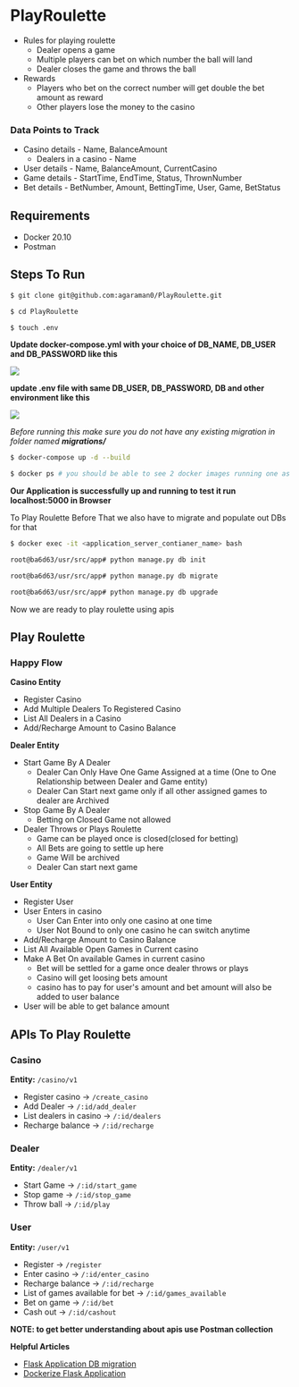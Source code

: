 # PlayRoulette

+ Rules for playing roulette
    - Dealer opens a game
    - Multiple players can bet on which number the ball will land
    - Dealer closes the game and throws the ball
+ Rewards
    - Players who bet on the correct number will get double the bet amount as reward
    - Other players lose the money to the casino

### Data Points to Track

+ Casino details - Name, BalanceAmount
    - Dealers in a casino - Name
+ User details - Name, BalanceAmount, CurrentCasino
+ Game details - StartTime, EndTime, Status, ThrownNumber
+ Bet details - BetNumber, Amount, BettingTime, User, Game, BetStatus

## Requirements

+ Docker 20.10
+ Postman

## Steps To Run 

```bash
$ git clone git@github.com:agaraman0/PlayRoulette.git

$ cd PlayRoulette

$ touch .env
```

**Update docker-compose.yml with your choice of DB_NAME, DB_USER and DB_PASSWORD like this**

![](https://i.ibb.co/sJCKzk8/Screenshot-from-2021-11-04-10-52-28.png)

**update .env file with same DB_USER, DB_PASSWORD, DB and other environment like this**

![](https://i.ibb.co/YfqGrPm/Screenshot-from-2021-11-04-10-57-58.png)

*Before running this make sure you do not have any existing migration in folder named **migrations/***

```bash
$ docker-compose up -d --build

$ docker ps # you should be able to see 2 docker images running one as application server and another as db server
```

**Our Application is successfully up and running to test it run localhost:5000 in Browser**

To Play Roulette Before That we also have to migrate and populate out DBs for that

```bash
$ docker exec -it <application_server_contianer_name> bash

root@ba6d63/usr/src/app# python manage.py db init

root@ba6d63/usr/src/app# python manage.py db migrate

root@ba6d63/usr/src/app# python manage.py db upgrade
```

Now we are ready to play roulette using apis 


## Play Roulette

### Happy Flow

**Casino Entity**

+ Register Casino
+ Add Multiple Dealers To Registered Casino
+ List All Dealers in a Casino
+ Add/Recharge Amount to Casino Balance

**Dealer Entity**

+ Start Game By A Dealer
  - Dealer Can Only Have One Game Assigned at a time (One to One Relationship between Dealer and Game entity)
  - Dealer Can Start next game only if all other assigned games to dealer are Archived
+ Stop Game By A Dealer
  - Betting on Closed Game not allowed
+ Dealer Throws or Plays Roulette
  - Game can be played once is closed(closed for betting)
  - All Bets are going to settle up here
  - Game Will be archived
  - Dealer Can start next game
  
**User Entity**

+ Register User
+ User Enters in casino
  - User Can Enter into only one casino at one time
  - User Not Bound to only one casino he can switch anytime
+ Add/Recharge Amount to Casino Balance
+ List All Available Open Games in Current casino
+ Make A Bet On available Games in current casino
  - Bet will be settled for a game once dealer throws or plays
  - Casino will get loosing bets amount
  - casino has to pay for user's amount and bet amount will also be added to user balance
+ User will be able to get balance amount


## APIs To Play Roulette

### Casino 

**Entity:**    `/casino/v1`

+ Register casino -> `/create_casino`
+ Add Dealer -> `/:id/add_dealer`
+ List dealers in casino -> `/:id/dealers`
+ Recharge balance -> `/:id/recharge`


### Dealer

**Entity:** `/dealer/v1`

+ Start Game ->    `/:id/start_game`
+ Stop game ->     `/:id/stop_game`
+ Throw ball  -> `/:id/play`
  
### User

**Entity:** `/user/v1`

+ Register -> `/register`
+ Enter casino -> `/:id/enter_casino`
+ Recharge balance -> `/:id/recharge`
+ List of games available for bet -> `/:id/games_available`
+ Bet on game -> `/:id/bet`
+ Cash out -> `/:id/cashout`

**NOTE: to get better understanding about apis use Postman collection**

**Helpful Articles**
+ [Flask Application DB migration](https://realpython.com/flask-by-example-part-2-postgres-sqlalchemy-and-alembic/)
+ [Dockerize Flask Application](https://testdriven.io/blog/dockerizing-flask-with-postgres-gunicorn-and-nginx/)